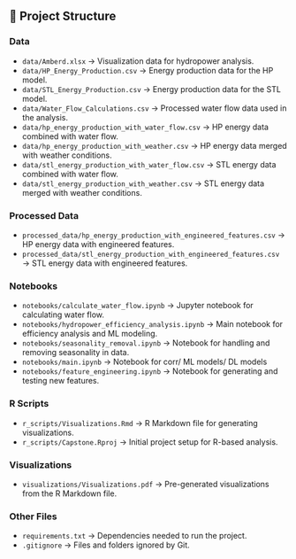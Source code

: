 ## 📂 Project Structure
### **Data**
- `data/Amberd.xlsx` → Visualization data for hydropower analysis.
- `data/HP_Energy_Production.csv` → Energy production data for the HP model.
- `data/STL_Energy_Production.csv` → Energy production data for the STL model.
- `data/Water_Flow_Calculations.csv` → Processed water flow data used in the analysis.
- `data/hp_energy_production_with_water_flow.csv` → HP energy data combined with water flow.
- `data/hp_energy_production_with_weather.csv` → HP energy data merged with weather conditions.
- `data/stl_energy_production_with_water_flow.csv` → STL energy data combined with water flow.
- `data/stl_energy_production_with_weather.csv` → STL energy data merged with weather conditions.

### **Processed Data**

- `processed_data/hp_energy_production_with_engineered_features.csv` → HP energy data with engineered features.
- `processed_data/stl_energy_production_with_engineered_features.csv` → STL energy data with engineered features.

### **Notebooks**
- `notebooks/calculate_water_flow.ipynb` → Jupyter notebook for calculating water flow.
- `notebooks/hydropower_efficiency_analysis.ipynb` → Main notebook for efficiency analysis and ML modeling.
- `notebooks/seasonality_removal.ipynb` → Notebook for handling and removing seasonality in data.
- `notebooks/main.ipynb` → Notebook for corr/ ML models/ DL models
- `notebooks/feature_engineering.ipynb` → Notebook for generating and testing new features.

### **R Scripts**
- `r_scripts/Visualizations.Rmd` → R Markdown file for generating visualizations.
- `r_scripts/Capstone.Rproj` → Initial project setup for R-based analysis.

### **Visualizations**
- `visualizations/Visualizations.pdf` → Pre-generated visualizations from the R Markdown file.

### **Other Files**
- `requirements.txt` → Dependencies needed to run the project.
- `.gitignore` → Files and folders ignored by Git.
